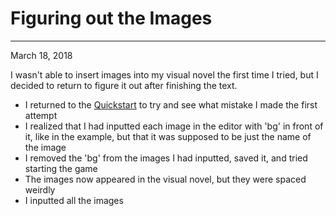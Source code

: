 # Figuring out the Images
---
March 18, 2018

I wasn't able to insert images into my visual novel the first time I tried, but I decided to return to figure it out after finishing the text.
- I returned to the [Quickstart](https://www.renpy.org/doc/html/quickstart.html#images) to try and see what mistake I made the first attempt
- I realized that I had inputted each image in the editor with 'bg' in front of it, like in the example, but that it was supposed to be just the name of the image
- I removed the 'bg' from the images I had inputted, saved it, and tried starting the game 
- The images now appeared in the visual novel, but they were spaced weirdly
- I inputted all the images